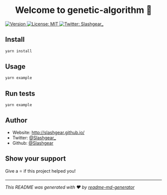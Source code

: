 <h1 align="center">Welcome to genetic-algorithm 👋</h1>
<p>
  <a href="https://www.npmjs.com/package/genetic-algorithm" target="_blank">
    <img alt="Version" src="https://img.shields.io/npm/v/genetic-algorithm.svg">
  </a>
  <a href="#" target="_blank">
    <img alt="License: MIT" src="https://img.shields.io/badge/License-MIT-yellow.svg" />
  </a>
  <a href="https://twitter.com/Slashgear_" target="_blank">
    <img alt="Twitter: Slashgear_" src="https://img.shields.io/twitter/follow/Slashgear_.svg?style=social" />
  </a>
</p>

## Install

```sh
yarn install
```

## Usage

```sh
yarn example
```

## Run tests

```sh
yarn example
```

## Author

* Website: http://slashgear.github.io/
* Twitter: [@Slashgear_](https://twitter.com/Slashgear\_)
* Github: [@Slashgear](https://github.com/Slashgear)

## Show your support

Give a ⭐️ if this project helped you!

***
_This README was generated with ❤️ by [readme-md-generator](https://github.com/kefranabg/readme-md-generator)_
